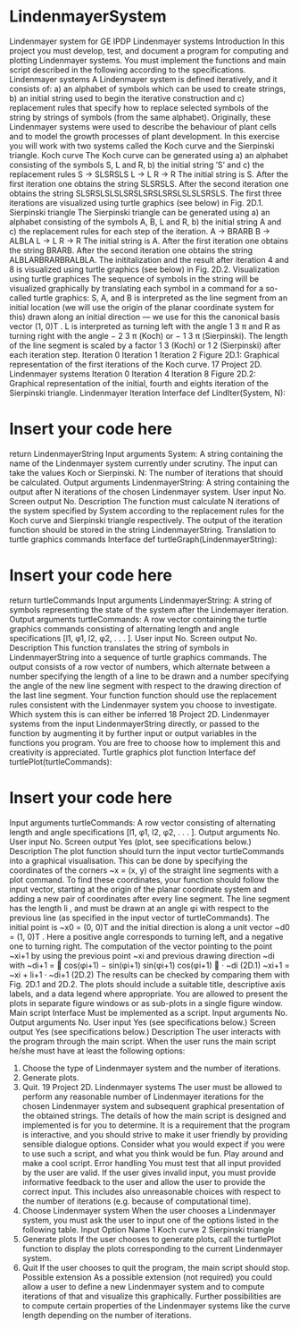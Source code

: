 # LindenmayerSystem
Lindenmayer system for GE IPDP
Lindenmayer systems
Introduction
In this project you must develop, test, and document a program for computing and plotting Lindenmayer
systems. You must implement the functions and main script described in the following according to the specifications.
Lindenmayer systems A Lindenmayer system is defined iteratively, and it consists of: a) an alphabet of
symbols which can be used to create strings, b) an initial string used to begin the iterative construction and
c) replacement rules that specify how to replace selected symbols of the string by strings of symbols (from the
same alphabet). Originally, these Lindenmayer systems were used to describe the behaviour of plant cells and
to model the growth processes of plant development. In this exercise you will work with two systems called the
Koch curve and the Sierpinski triangle.
Koch curve The Koch curve can be generated using a) an alphabet consisting of the symbols S, L and R, b) the
initial string ’S’ and c) the replacement rules
S → SLSRSLS
L → L
R → R
The initial string is S. After the first iteration one obtains the string SLSRSLS. After the second iteration
one obtains the string SLSRSLSLSLSRSLSRSLSRSLSLSLSRSLS. The first three iterations are visualized using
turtle graphics (see below) in Fig. 2D.1.
Sierpinski triangle The Sierpinski triangle can be generated using a) an alphabet consisting of the symbols A,
B, L and R, b) the initial string A and c) the replacement rules for each step of the iteration.
A → BRARB
B → ALBLA
L → L
R → R
The initial string is A. After the first iteration one obtains the string BRARB. After the second iteration
one obtains the string ALBLARBRARBRALBLA. The inititalization and the result after iteration 4 and 8 is
visualized using turtle graphics (see below) in Fig. 2D.2.
Visualization using turtle graphices The sequence of symbols in the string will be visualized graphically
by translating each symbol in a command for a so-called turtle graphics: S, A, and B is interpreted as the line
segment from an initial location (we will use the origin of the planar coordinate system for this) drawn along
an initial direction — we use for this the canonical basis vector (1, 0)T
. L is interpreted as turning left with
the angle 1
3
π and R as turning right with the angle −
2
3
π (Koch) or −
1
3
π (Sierpinski). The length of the line
segment is scaled by a factor 1
3
(Koch) or 1
2
(Sierpinski) after each iteration step.
Iteration 0 Iteration 1 Iteration 2
Figure 2D.1: Graphical representation of the first iterations of the Koch curve.
17
Project 2D. Lindenmayer systems
Iteration 0 Iteration 4 Iteration 8
Figure 2D.2: Graphical representation of the initial, fourth and eights iteration of the Sierpinski triangle.
Lindenmayer Iteration
Interface def LindIter(System, N):
# Insert your code here
return LindenmayerString
Input arguments System: A string containing the name of the Lindenmayer system currently under
scrutiny. The input can take the values Koch or Sierpinski.
N: The number of iterations that should be calculated.
Output arguments LindenmayerString: A string containing the output after N iterations of the chosen
Lindenmayer system.
User input No.
Screen output No.
Description The function must calculate N iterations of the system specified by System according
to the replacement rules for the Koch curve and Sierpinski triangle respectively.
The output of the iteration function should be stored in the string
LindenmayerString.
Translation to turtle graphics commands
Interface def turtleGraph(LindenmayerString):
# Insert your code here
return turtleCommands
Input arguments LindenmayerString: A string of symbols representing the state of the system after
the Lindemayer iteration.
Output arguments turtleCommands: A row vector containing the turtle graphics commands consisting
of alternating length and angle specifications [l1, φ1, l2, φ2, . . . ].
User input No.
Screen output No.
Description This function translates the string of symbols in LindenmayerString into a sequence
of turtle graphics commands. The output consists of a row vector of numbers, which
alternate between a number specifying the length of a line to be drawn and a number
specifying the angle of the new line segment with respect to the drawing direction of
the last line segment.
Your function function should use the replacement rules consistent with the Lindenmayer system you choose to investigate. Which system this is can either be inferred
18
Project 2D. Lindenmayer systems
from the input LindenmayerString directly, or passed to the function by augmenting
it by further input or output variables in the functions you program. You are free to
choose how to implement this and creativity is appreciated.
Turtle graphics plot function
Interface def turtlePlot(turtleCommands):
# Insert your code here
Input arguments turtleCommands: A row vector consisting of alternating length and angle specifications [l1, φ1, l2, φ2, . . . ].
Output arguments No.
User input No.
Screen output Yes (plot, see specifications below.)
Description The plot function should turn the input vector turtleCommands into a graphical
visualisation. This can be done by specifying the coordinates of the corners ~x = (x, y)
of the straight line segments with a plot command. To find these coordinates, your
function should follow the input vector, starting at the origin of the planar coordinate
system and adding a new pair of coordinates after every line segment. The line
segment has the length li
, and must be drawn at an angle φi with respect to the
previous line (as specified in the input vector of turtleCommands). The initial point
is ~x0 = (0, 0)T and the initial direction is along a unit vector ~d0 = (1, 0)T
. Here a
positive angle corresponds to turning left, and a negative one to turning right. The
computation of the vector pointing to the point ~xi+1 by using the previous point ~xi
and previous drawing direction ~di with
~di+1 =

cos(φi+1) − sin(φi+1)
sin(φi+1) cos(φi+1)

·
~di (2D.1)
~xi+1 = ~xi + li+1 ·
~di+1 (2D.2)
The results can be checked by comparing them with Fig. 2D.1 and 2D.2. The plots
should include a suitable title, descriptive axis labels, and a data legend where appropriate. You are allowed to present the plots in separate figure windows or as sub-plots
in a single figure window.
Main script
Interface Must be implemented as a script.
Input arguments No.
Output arguments No.
User input Yes (see specifications below.)
Screen output Yes (see specifications below.)
Description The user interacts with the program through the main script. When the user runs
the main script he/she must have at least the following options:
1. Choose the type of Lindenmayer system and the number of iterations.
2. Generate plots.
3. Quit.
19
Project 2D. Lindenmayer systems
The user must be allowed to perform any reasonable number of Lindenmayer iterations
for the chosen Lindenmayer system and subsequent graphical presentation of the
obtained strings. The details of how the main script is designed and implemented is
for you to determine. It is a requirement that the program is interactive, and you
should strive to make it user friendly by providing sensible dialogue options. Consider
what you would expect if you were to use such a script, and what you think would
be fun. Play around and make a cool script.
Error handling You must test that all input provided by the user are valid. If the user gives invalid
input, you must provide informative feedback to the user and allow the user to provide
the correct input. This includes also unreasonable choices with respect to the number
of iterations (e.g. because of computational time).
1. Choose Lindenmayer system When the user chooses a Lindenmayer system, you must ask the user to input
one of the options listed in the following table.
Input Option Name
1 Koch curve
2 Sierpinski triangle
2. Generate plots If the user chooses to generate plots, call the turtlePlot function to display the plots
corresponding to the current Lindenmayer system.
3. Quit If the user chooses to quit the program, the main script should stop.
Possible extension As a possible extension (not required) you could allow a user to define a new Lindenmayer system and to compute iterations of that and visualize this graphically.
Further possibilities are to compute certain properties of the Lindenmayer systems
like the curve length depending on the number of iterations.
